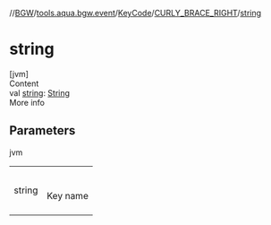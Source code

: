 //[BGW](../../../../index.md)/[tools.aqua.bgw.event](../../index.md)/[KeyCode](../index.md)/[CURLY_BRACE_RIGHT](index.md)/[string](string.md)



# string  
[jvm]  
Content  
val [string](string.md): [String](https://kotlinlang.org/api/latest/jvm/stdlib/kotlin/-string/index.html)  
More info  


## Parameters  
  
jvm  
  
| | |
|---|---|
| <a name="tools.aqua.bgw.event/KeyCode.CURLY_BRACE_RIGHT/string/#/PointingToDeclaration/"></a>string| <a name="tools.aqua.bgw.event/KeyCode.CURLY_BRACE_RIGHT/string/#/PointingToDeclaration/"></a><br><br>Key name<br><br>|
  
  



